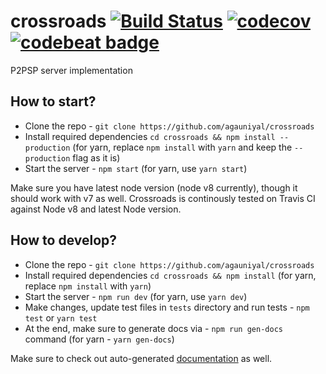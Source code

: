 # crossroads [![Build Status](https://travis-ci.org/agauniyal/crossroads.svg?branch=master)](https://travis-ci.org/agauniyal/crossroads) [![codecov](https://codecov.io/gh/agauniyal/crossroads/branch/master/graph/badge.svg)](https://codecov.io/gh/agauniyal/crossroads) [![codebeat badge](https://codebeat.co/badges/581a9965-bd52-486e-bdd5-7fb2a42a94fd)](https://codebeat.co/projects/github-com-agauniyal-crossroads-master)
P2PSP server implementation


## How to start?
 - Clone the repo - `git clone https://github.com/agauniyal/crossroads`
 - Install required dependencies `cd crossroads && npm install --production` (for yarn, replace `npm install` with `yarn` and keep the `--production` flag as it is)
 - Start the server - `npm start` (for yarn, use `yarn start`)

Make sure you have latest node version (node v8 currently), though it should work with v7 as well. Crossroads is continously tested on Travis CI against Node v8 and latest Node version.

## How to develop?
 - Clone the repo - `git clone https://github.com/agauniyal/crossroads`
 - Install required dependencies `cd crossroads && npm install` (for yarn, replace `npm install` with `yarn`)
 - Start the server - `npm run dev` (for yarn, use `yarn dev`)
 - Make changes, update test files in `tests` directory and run tests - `npm test` or `yarn test`
 - At the end, make sure to generate docs via - `npm run gen-docs` command (for yarn - `yarn gen-docs`)

Make sure to check out auto-generated [documentation](docs) as well.
